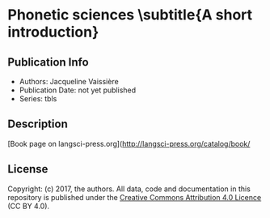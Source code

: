 # Phonetic sciences \subtitle{A short introduction}
## Publication Info
- Authors: Jacqueline Vaissière
- Publication Date: not yet published
- Series: tbls
## Description
[Book page on langsci-press.org](http://langsci-press.org/catalog/book/
## License
Copyright: (c) 2017, the authors.
All data, code and documentation in this repository is published under the [Creative Commons Attribution 4.0 Licence](http://creativecommons.org/licenses/by/4.0/) (CC BY 4.0).
